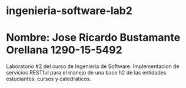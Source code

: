 # ingenieria-software-lab2
# Nombre: Jose Ricardo Bustamante Orellana 1290-15-5492

Laboratorio #2 del curso de Ingenieria de Software. Implementacion de servicios RESTful para el manejo de una base h2 de las entidades estudiantes, cursos y catedraticos.
